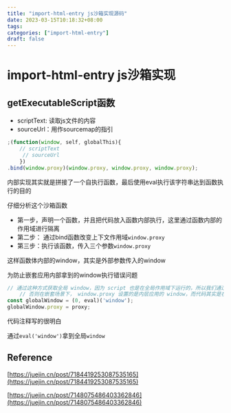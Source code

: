 ```yaml
---
title: "import-html-entry js沙箱实现源码"
date: 2023-03-15T10:18:32+08:00
tags:
categories: ["import-html-entry"]
draft: false
---
```




# import-html-entry js沙箱实现



## getExecutableScript函数



- scriptText: 读取js文件的内容
- sourceUrl：用作sourcemap的指引



```js
;(function(window, self, globalThis){
	// scriptText
	 // sourceUrl
	})
.bind(window.proxy)(window.proxy, window.proxy, window.proxy);
```



内部实现其实就是拼接了一个自执行函数，最后使用eval执行该字符串达到函数执行的目的



仔细分析这个沙箱函数

- 第一步，声明一个函数，并且把代码放入函数内部执行，这里通过函数内部的作用域进行隔离
- 第二步： 通过bind函数改变上下文作用域`window.proxy`
- 第三步：执行该函数，传入三个参数`window.proxy`



这样函数体内部的window，其实是外部参数传入的window





为防止嵌套应用内部拿到的window执行错误问题



```js
// 通过这种方式获取全局 window，因为 script 也是在全局作用域下运行的，所以我们通过 window.proxy 绑定时也必须确保绑定到全局 window 上
	// 否则在嵌套场景下， window.proxy 设置的是内层应用的 window，而代码其实是在全局作用域运行的，会导致闭包里的 window.proxy 取的是最外层的微应用的 proxy
const globalWindow = (0, eval)('window');
globalWindow.proxy = proxy;
```



代码注释写的很明白



通过`eval('window')`拿到全局`window`





## Reference



[https://juejin.cn/post/7184419253087535165](https://juejin.cn/post/7184419253087535165)

[https://juejin.cn/post/7148075486403362846](https://juejin.cn/post/7148075486403362846)

